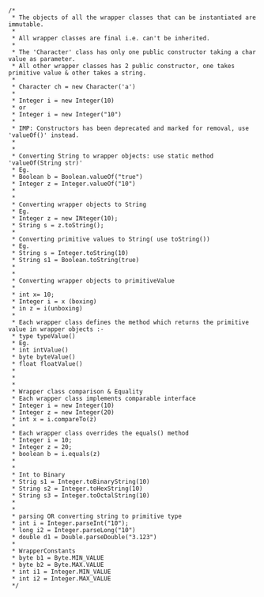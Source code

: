     /*
     * The objects of all the wrapper classes that can be instantiated are immutable.
     * 
     * All wrapper classes are final i.e. can't be inherited.
     * 
     * The 'Character' class has only one public constructor taking a char value as parameter.
     * All other wrapper classes has 2 public constructor, one takes primitive value & other takes a string.
     * 
     * Character ch = new Character('a')
     * 
     * Integer i = new Integer(10)
     * or
     * Integer i = new Integer("10")
     * 
     * IMP: Constructors has been deprecated and marked for removal, use 'valueOf()' instead.
     * 
     * 
     * Converting String to wrapper objects: use static method 'valueOf(String str)'
     * Eg.
     * Boolean b = Boolean.valueOf("true")
     * Integer z = Integer.valueOf("10")
     * 
     * 
     * Converting wrapper objects to String
     * Eg.
     * Integer z = new INteger(10);
     * String s = z.toString();
     * 
     * Converting primitive values to String( use toString())
     * Eg.
     * String s = Integer.toString(10)
     * String s1 = Boolean.toString(true)
     * 
     * 
     * Converting wrapper objects to primitiveValue
     * 
     * int x= 10;
     * Integer i = x (boxing)
     * in z = i(unboxing)
     * 
     * Each wrapper class defines the method which returns the primitive value in wrapper objects :-
     * type typeValue()
     * Eg.
     * int intValue()
     * byte byteValue()
     * float floatValue()
     * 
     * 
     * 
     * Wrapper class comparison & Equality
     * Each wrapper class implements comparable interface
     * Integer i = new Integer(10)
     * Integer z = new Integer(20)
     * int x = i.compareTo(z)
     * 
     * Each wrapper class overrides the equals() method
     * Integer i = 10;
     * Integer z = 20;
     * boolean b = i.equals(z)
     * 
     * 
     * Int to Binary
     * Strig s1 = Integer.toBinaryString(10)
     * String s2 = Integer.toHexString(10)
     * String s3 = Integer.toOctalString(10)
     * 
     * 
     * parsing OR converting string to primitive type
     * int i = Integer.parseInt("10");
     * long i2 = Integer.parseLong("10")
     * double d1 = Double.parseDouble("3.123")
     * 
     * WrapperConstants
     * byte b1 = Byte.MIN_VALUE
     * byte b2 = Byte.MAX.VALUE
     * int i1 = Integer.MIN_VALUE
     * int i2 = Integer.MAX_VALUE 
     */
